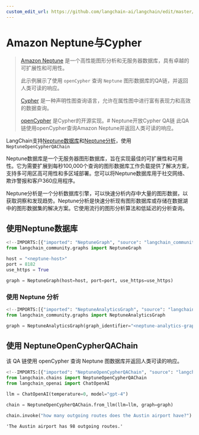 ```yaml
---
custom_edit_url: https://github.com/langchain-ai/langchain/edit/master/docs/docs/integrations/graphs/amazon_neptune_open_cypher.ipynb
---
```

# Amazon Neptune与Cypher

>[Amazon Neptune](https://aws.amazon.com/neptune/) 是一个高性能图形分析和无服务器数据库，具有卓越的可扩展性和可用性。
>
>此示例展示了使用 `openCypher` 查询 `Neptune` 图形数据库的QA链，并返回人类可读的响应。
>
>[Cypher](https://en.wikipedia.org/wiki/Cypher_(query_language)) 是一种声明性图查询语言，允许在属性图中进行富有表现力和高效的数据查询。
>
>[openCypher](https://opencypher.org/) 是Cypher的开源实现。# Neptune开放Cypher QA链
此QA链使用openCypher查询Amazon Neptune并返回人类可读的响应。

LangChain支持[Neptune数据库](https://docs.aws.amazon.com/neptune/latest/userguide/intro.html)和[Neptune分析](https://docs.aws.amazon.com/neptune-analytics/latest/userguide/what-is-neptune-analytics.html)，使用`NeptuneOpenCypherQAChain`


Neptune数据库是一个无服务器图形数据库，旨在实现最佳的可扩展性和可用性。它为需要扩展到每秒100,000个查询的图形数据库工作负载提供了解决方案，支持多可用区高可用性和多区域部署。您可以将Neptune数据库用于社交网络、欺诈警报和客户360应用程序。

Neptune分析是一个分析数据库引擎，可以快速分析内存中大量的图形数据，以获取洞察和发现趋势。Neptune分析是快速分析现有图形数据库或存储在数据湖中的图形数据集的解决方案。它使用流行的图形分析算法和低延迟的分析查询。

## 使用Neptune数据库


```python
<!--IMPORTS:[{"imported": "NeptuneGraph", "source": "langchain_community.graphs", "docs": "https://python.langchain.com/api_reference/community/graphs/langchain_community.graphs.neptune_graph.NeptuneGraph.html", "title": "Amazon Neptune with Cypher"}]-->
from langchain_community.graphs import NeptuneGraph

host = "<neptune-host>"
port = 8182
use_https = True

graph = NeptuneGraph(host=host, port=port, use_https=use_https)
```

### 使用 Neptune 分析


```python
<!--IMPORTS:[{"imported": "NeptuneAnalyticsGraph", "source": "langchain_community.graphs", "docs": "https://python.langchain.com/api_reference/community/graphs/langchain_community.graphs.neptune_graph.NeptuneAnalyticsGraph.html", "title": "Amazon Neptune with Cypher"}]-->
from langchain_community.graphs import NeptuneAnalyticsGraph

graph = NeptuneAnalyticsGraph(graph_identifier="<neptune-analytics-graph-id>")
```

## 使用 NeptuneOpenCypherQAChain

该 QA 链使用 openCypher 查询 Neptune 图数据库并返回人类可读的响应。


```python
<!--IMPORTS:[{"imported": "NeptuneOpenCypherQAChain", "source": "langchain.chains", "docs": "https://python.langchain.com/api_reference/community/chains/langchain_community.chains.graph_qa.neptune_cypher.NeptuneOpenCypherQAChain.html", "title": "Amazon Neptune with Cypher"}, {"imported": "ChatOpenAI", "source": "langchain_openai", "docs": "https://python.langchain.com/api_reference/openai/chat_models/langchain_openai.chat_models.base.ChatOpenAI.html", "title": "Amazon Neptune with Cypher"}]-->
from langchain.chains import NeptuneOpenCypherQAChain
from langchain_openai import ChatOpenAI

llm = ChatOpenAI(temperature=0, model="gpt-4")

chain = NeptuneOpenCypherQAChain.from_llm(llm=llm, graph=graph)

chain.invoke("how many outgoing routes does the Austin airport have?")
```



```output
'The Austin airport has 98 outgoing routes.'
```


